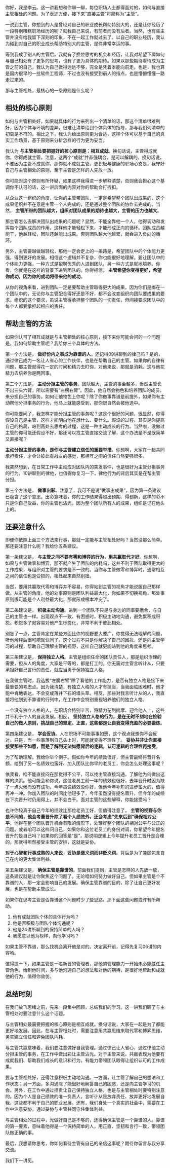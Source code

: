 你好，我是李云。这一讲我想和你聊一聊，每位职场人士都得面对的，如何与直接主管相处的问题。为了表述方便，接下来“直接主管”将简称为“主管”。

一说到主管，你想到的人是曾经对自己的职业成长帮助特别大的，还是让你经历了一段特别糟糕职场经历的呢？就我自己来说，有前者而没有后者。当然，也有些主管并没有给我留下深刻的印象，不在一起工作就过去了。以自己的职业经历，我认为碰到对自己的职业成长帮助特别大的主管，是件非常幸运的事。

等到我成了别人的主管后，我就有了换位思考的机会和经历，让我对希望下属如何与自己相处有了更多的思考，也有了更为具体的期待。如果以那些期待看待成为主管之前的自己，我认为自己做得远远不够，完全是凭着本能向前走。也是，我也算是国内很早的一批软件工程师，不过也没有接受到前人的指点，也是懵懵懂懂一路走过来的。

那与主管相处，最核心的一条原则是什么呢？

## 相处的核心原则

如何与主管相处好，如果就具体的行为来列出一个清单的话，那这个清单很难列好，因为个体与环境的差异，很难让清单给到个体具体的指导，那与我们列清单的初衷是不符的。相比之下，我认为给出原则更为合适，这样个体可以基于自己的真实工作场景，基于原则来分析怎样的行为更为妥当。

我认为 **与主管相处要把握好的核心原则是：相互成就**。换句话说，主管得成就你，你得成就主管。注意，这两个“成就”并非强耦合，是可以解耦的。换句话说，不要因为主管不成就你，那你就不成就主管。更积极与健康的职场心态是，我守好自己与主管相处的原则，至于主管是怎样的人先放一放。

你可能对这个原则有所怀疑，如果这样我得进一步解释清楚，否则我会担心这个基调你不认可的话，这一讲后面的内容对你的帮助会打折扣。

从企业这一组织的角度，让你的主管带团队，一定是希望整个团队出成果的，这个成果组织并不在意是主管一个人完成的，还是通过整个团队的协作去完成的。当然， **主管所带的团队越大，组织对团队成果的期待也越大，主管的压力也越大**。

那主管怎么去解决团队出成果的问题呢？显然，不能全靠他一个人，他得调动和发挥每个团队成员的作用，这样他才能轻松下来，才能形成正向的循环。团队成员越能干，他越轻松，团队还越能出成果。否则团队越大他越累，就会进入负向的循环。

另外，主管要越做越轻松，那他一定会走上的一条路是，希望团队中的个体能力更强，得到更好的发展。相信这个逻辑并不复杂，你也能很好地理解。要让团队中的个体能力更强，一种方式是招聘优秀的人进到团队，另一种方式是就地培养。你看，你就是在这样的背景下进到团队的。你得相信， **主管希望你变得更好，希望你成功，因为你的成功将带来他的成功**。

从你的视角来看，进到团队一定是要帮助主管取得更大的成果，因为你们是绑在一个团队中的，无论你与主管配合得好还是不好，都不会改变组织向团队要成果的要求。组织的这个要求，虽说主管得承担整个团队的一切责任，但间接要求团队中的每个人都要承担起相应的责任。

## 帮助主管的方法

如果你认可了相互成就是与主管相处的核心原则，接下来你可能会问的一个问题是，我如何帮助主管呢？我给你三个具体的方法。

第一个方法是， **做好份内之事成为靠谱的人**。还记得09讲聊到的律己吗？是的，通过律己成为一名让人省心的工作伙伴，也是在帮助自己的主管。如果你的自律有问题，那主管就得花一定的时间和精力去盯你，对他来说，那就是消耗。这与他花精力去培养你是两回事。

第二个方法是， **主动分担主管的事务**。团队越大，主管的事会越多，当然主管长不出三头六臂，所以需要有“左膀右臂”。因此，他自然会物色和培养团队的成员，来分担自己的事务。如何让他物色上你呢？除了你做事靠谱是前提外，如果你有主动帮他分担事务的行为，他马上就能感受到，那你很自然会被他选中。

你可能要问了，我怎样才能分担主管的事务呢？这是个很好的问题，很显然，你得假设自己是主管，这样才能明白他在想什么、要什么。假设的过程，其实是你提高自己的格局，站到高处去思考的过程，这是一种主动成长的行为。当然啦，没做过主管的你可能还假设不好，那还可以找主管直接交流了解，这个办法是不是既简单又直接呢？

**主动分担主管的事务，是你与主管建立信任的重要举措**。你想啊，大家在一起共同承担责任，才会让彼此有战友的感觉，那相互之间的信任自然要强很多。

我突然想到，在日常工作中主动应对团队内的突发事件，也是很好为主管分担事务的行为。10讲聊到的律他，也值得你复习一下，律他行为的背后其实是在帮主管分担。

第三个方法是， **做事出彩**。注意了，我可不是说“做事出成果”，因为第一条建议已隐含了这个意思。出彩意味着，你的工作结果得超出预期、得创新，这样的彩不只是你自己受益，你的主管也沾光，因为整个团队所有人的成果，组织是记在他头上的。

## 还要注意什么

即便你依照上面三个方法来行事，那就一定能与主管相处好吗？当然没那么简单。那还要注意什么呢？我给你五条建议。

第一条建议是， **与主管之间不要有零和博弈的行为，用共赢取代才好**。你想啊，如果与主管做零和博弈，那不就产生了团队的内耗吗，这并不利于团队取得更大的工作成果，与组织对主管的要求是不一致的。当你与主管做零和博弈时，通常相互之间的信任也是受损的，相处起来自然别扭。

当然，要用共赢取代零和博弈并不容易，你得站到主管的视角才能说服自己那样做。从主管的角度，他的处事原则是团队利益最大化，你如果不切换视角，那处事原则很可能是个人利益最大化，那就形成根本冲突了。

第二条建议是， **积极主动沟通**。进到一个团队不只是与身边的同事要磨合，与自己的主管也一样。出现观点不一致、有困惑时，积极主动地沟通，避免累积成积怨。积怨多了就容易对他产生标签化，非常不利于彼此相处。

别忘了一点，主管肯定在某些方面比你的视野要大要广，你觉得无法理解的问题，听他解释后很可能就认同了。这个过程不只是你解决了自己的困扰，还是向主管学习的过程，帮助自己理解主管的视野，这样自己就更能站到他的角度来思考。

第三条建议是， **保持独立人格**。主管是组织任命的团队责任人，那是组织治理的需要，但从人的角度，大家是平等的，都是打工的。你无需对主管言听计从，只要承担好自己言行的责任，就应当勇于保持独立人格。

在我做主管时，我选拔“左膀右臂”除了看他的工作能力，是否有独立人格是接下来最重要的考虑点。因为我清楚，有独立人格的人才有担当，当我面临困难时，他才能中肯地表达，不会变成落井下石的墙头草。相反，那些对我言听计从的人，我直接将他划到不靠谱的行列中，在工作中会特别重视培养他们的独立人格。

一个没有独立人格的人，在职场会特别辛苦，将精力花到揣摩、迎合他人上，这些并不利于个人的自我发展。相反， **坚持独立人格的行为，是在无时不刻地在检验自己的做人原则，挑战自己的坚定、正直，这些都是让自我变得充盈的必要锻炼**。

第四条建议是， **学会妥协**。人在职场不可能事事如愿，这个观点我想你不会反对。只是，当一些事落到自己头上时，可能就变得不理性了。 **妥协并非让你直接接受那些不如愿，而是了解到无法如愿背后的逻辑，认可逻辑的合理性再接受**。

为了帮助理解，我给你举个例子。假如你今年的绩效很好，但主管最终将晋升名额，给到了另一名绩效也蛮好、加入团队比你早的老员工，你会怎么处理这事呢？

依我看，咱不能直接闷在那觉得不公平，可以找主管直接沟通，了解他为何做出这样的决策。他可能会和你说，这位老员工前一年的绩效也很好，去年晋升时因为缺了一点火候而没有成功，今年虽说绩效没你好，但他今年补短的进步蛮大的，值得再冲一冲。你加入团队的时间比他短多了，今年虽然没有提名晋升，但今年的成绩在下次晋升时仍用得上，并不会白干。面对主管的这些解释，你能接受吗？

也许你较真于自己今年的绩效比那位老员工好，但值得注意了， **主管的视野与你是不同的，他会考量晋升除了看个人绩效外，还会考虑“先来后到”确保相对公平**，他得在整个团队晋升机会有限的情形下，处理好整个团队的相对公平与公正的问题。或者咱可以这样问自己，如果你和这位老员工的身份对调，你希望今年提名晋升的是自己吗？如果你的回答是“是”，那说明逻辑上今年提升老员工晋升是合理的，那就得坦然接受主管的安排，这就是妥协。

**对于心智和行事成熟的人来说，妥协是褒义词而非贬义词**。背后是为了兼顾包含自己在内的更大集体利益。

第五条建议是， **确保主管是靠谱的**。前面我们提到，主管是怎样的人先放一放，这条建议就是让你聚焦这个问题了。无论咱如何努力做好自己，但如果主管是个不靠谱的人，那一定会影响自己的发展。确保主管靠谱的目的，除了让自己更好发展，也是在帮助主管成长。

如果你在思考主管是否靠谱这个问题时少了些思路，那下面这些问题或许有所帮助。

1. 他有成就团队个体的具体行为吗？
2. 他是否积极与团队个体沟通呢？
3. 他是24讲所聊到的保持简单的人吗？
4. 我愿意以他为榜样，向他学习吗？

如果主管不靠谱，那么找机会离开他是对的。决定离开前，记得先复习06讲的内容哈。

值得提一下，如果主管是一名新晋的管理者，那他的管理能力一开始未必能胜任主管角色。给到他时间，多与他沟通自己的想法和对他的期待，是很好地帮助和成就他的行为，值得你效仿。

## 总结时刻

在我们放飞思绪之前，先来一段集中回顾，总结我们的学习。这一讲我们聊了与主管相处时要注意什么这个话题。

与主管相处最需要把握的核心原则是相互成就。换句话说，大家在一起是为了都能更好地发展。因此，在与主管相处时，需要注意用共赢思维来取代零和博弈思维，务实建立信任和避免团队内耗。

与主管共赢意味着，我们要注意做好自我管理。通过律己让人省心，通过律他主动分担主管的事务，在工作中做出彩让主管沾光。对于主管来说，共赢表现为他要有成就我们、帮助我们成长的意识和行为，有能力带领团队取得让组织认可的工作成果。

要与主管相处好，还得注意积极主动地沟通。一方面，让主管了解自己的想法和工作状态；另一方面，多沟通除了能很好地解答自己的困惑，还是向主管学习的机会。另外，在工作中通过担责让自己保持独立人格，也是与主管相处时要特别注意的。因为个人是自己绩效的唯一负责人，言听计从是放弃责任、放弃更好地发展自我，这些都不利于自己的职业发展。还有，我们身处一个真实的社会中，需要在工作中注意妥协，通过妥协与主管共同守住集体利益。

与主管相处的过程中，光做好自己是不够的，还得确保主管是一个靠谱的人。靠谱的第一要素，意味着他得是一个保持简单的人，用正直、坚韧和言行一致，带领团队做正确的事。

最后，我想请你思考，你如何看待主管有自己的亲信这事呢？期待你留言与我分享交流。

我们下一讲见。